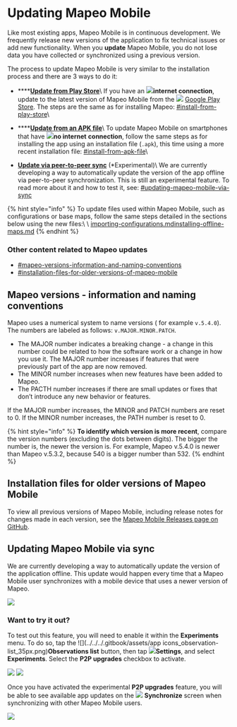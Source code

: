 # Updating Mapeo Mobile

Like most existing apps, Mapeo Mobile is in continuous development. We frequently release new versions of the application to fix technical issues or add new functionality. When you **update** Mapeo Mobile, you do not lose data you have collected or synchronized using a previous version.&#x20;

The process to update Mapeo Mobile is very similar to the installation process and there are 3 ways to do it:

* ****[**Update from Play Store**](updating-mapeo-mobile.md#install-from-play-store)\ If you have an ![](../../../.gitbook/assets/Internet\_connection.png)**internet connection**, update to the latest version of Mapeo Mobile from the ![](https://lh5.googleusercontent.com/12JKLq6v4NOosOrMWed5oh6WPYPge3hcwt2nwsmC1Bdq4AUQoQWTqN9Z2T2sgzRBxmjKjDb4nB40Xv3mH3U5TxH88r4BKnj\_p25ERgOKOYGEYNby3VLvSWnWjYKn2w) [Google Play Store](https://play.google.com/store/apps/details?id=com.mapeo\&hl=en\_CA\&gl=US). The steps are the same as for installing Mapeo: [#install-from-play-store](installing-mapeo-mobile.md#install-from-play-store "mention")\

* ****[**Update from an APK file**](updating-mapeo-mobile.md#install-from-apk-file)\ To update Mapeo Mobile on smartphones that have ![](../../../.gitbook/assets/no\_internet\_connection.png)**no internet** **connection**, follow the same steps as for installing the app using an installation file (`.apk`), this time using a more recent installation file: [#install-from-apk-file](installing-mapeo-mobile.md#install-from-apk-file "mention")\

* [**Update via peer-to-peer sync**](updating-mapeo-mobile.md#updating-mapeo-mobile-via-sync) (\*Experimental)\ We are currently developing a way to automatically update the version of the app offline via peer-to-peer synchronization. This is still an experimental feature. To read more about it and how to test it, see: [#updating-mapeo-mobile-via-sync](updating-mapeo-mobile.md#updating-mapeo-mobile-via-sync "mention")

{% hint style="info" %}
To update files used within Mapeo Mobile, such as configurations or base maps, follow the same steps detailed in the sections below using the new files:\ \ [importing-configurations.md](importing-configurations.md "mention")[installing-offline-maps.md](installing-offline-maps.md "mention")&#x20;
{% endhint %}

### Other content related to Mapeo updates

* [#mapeo-versions-information-and-naming-conventions](updating-mapeo-mobile.md#mapeo-versions-information-and-naming-conventions "mention")
* [#installation-files-for-older-versions-of-mapeo-mobile](updating-mapeo-mobile.md#installation-files-for-older-versions-of-mapeo-mobile "mention")

## Mapeo versions - information and naming conventions

Mapeo uses a numerical system to name versions ( for example `v.5.4.0`). The numbers are labeled as follows: `v.MAJOR.MINOR.PATCH`.&#x20;

* The MAJOR number indicates a breaking change - a change in this number could be related to how the software work or a change in how you use it. The MAJOR number increases if features that were previously part of the app are now removed.
* The MINOR number increases when new features have been added to Mapeo.
* The PACTH number increases if there are small updates or fixes that don’t introduce any new behavior or features.

If the MAJOR number increases, the MINOR and PATCH numbers are reset to 0. If the MINOR number increases, the PATH number is reset to 0.

{% hint style="info" %}
**To identify which version is more recent**, compare the version numbers (excluding the dots between digits). The bigger the number is, the newer the version is. For example, Mapeo v.5.4.0 is newer than Mapeo v.5.3.2, because 540 is a bigger number than 532.
{% endhint %}

## Installation files for older versions of Mapeo Mobile

To view all previous versions of Mapeo Mobile, including release notes for changes made in each version, see the [Mapeo Mobile Releases page on GitHub](https://github.com/digidem/mapeo-mobile/releases).

## Updating Mapeo Mobile via sync

We are currently developing a way to automatically update the version of the application offline. This update would happen every time that a Mapeo Mobile user synchronizes with a mobile device that uses a newer version of Mapeo.

![](../../../.gitbook/assets/p2p\_upgrade\_Mapeo\_version.png)

### Want to try it out?

To test out this feature, you will need to enable it within the **Experiments** menu. To do so, tap the ![](../../../.gitbook/assets/app icons\_observation-list\_35px.png)**Observations list** button, then tap ![](../../../.gitbook/assets/app\_icons\_Settings.png)**Settings**, and select **Experiments**. Select the **P2P upgrades** checkbox to activate.

![](../../../.gitbook/assets/Mm\_Settings\_screen\_experiments.jpg)  ![](../../../.gitbook/assets/Mm\_Experiments\_screen-select\_P2P\_upgrade.jpg)



Once you have activated the experimental **P2P upgrades** feature, you will be able to see available app updates on the ![](../../../.gitbook/assets/app\_icons\_Sync\_35px.png) **Synchronize** screen when synchronizing with other Mapeo Mobile users.

![](../../../.gitbook/assets/Mm\_sync\_checking\_p2p\_updates.jpg)&#x20;


